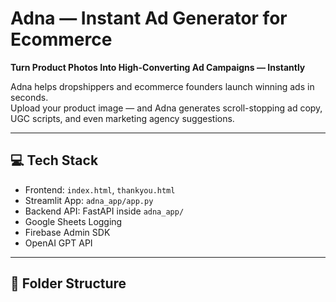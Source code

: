 # Adna — Instant Ad Generator for Ecommerce

**Turn Product Photos Into High-Converting Ad Campaigns — Instantly**

Adna helps dropshippers and ecommerce founders launch winning ads in seconds.  
Upload your product image — and Adna generates scroll-stopping ad copy, UGC scripts, and even marketing agency suggestions.

---

## 💻 Tech Stack

- Frontend: `index.html`, `thankyou.html`
- Streamlit App: `adna_app/app.py`
- Backend API: FastAPI inside `adna_app/`
- Google Sheets Logging
- Firebase Admin SDK
- OpenAI GPT API

---

## 📂 Folder Structure


